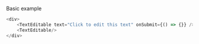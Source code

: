 Basic example

```js
<div>
    <TextEditable text="Click to edit this text" onSubmit={() => {}} />
    <TextEditable/>
</div>
```
